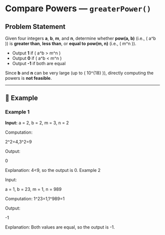# Compare Powers — `greaterPower()`

## Problem Statement
Given four integers **a**, **b**, **m**, and **n**, determine whether **pow(a, b)** (i.e., \( a^b \)) is **greater than**, **less than**, or **equal to** **pow(m, n)** (i.e., \( m^n \)).

- Output **1** if \( a^b > m^n \)  
- Output **0** if \( a^b < m^n \)  
- Output **-1** if both are equal  

Since **b** and **n** can be very large (up to \( 10^{18} \)), directly computing the powers is **not feasible**.

---

## 🧮 Example

### **Example 1**
**Input:**
a = 2, b = 2, m = 3, n = 2

Computation:

2^2=4,3^2=9

Output:

0

Explanation: 4<9, so the output is 0.
Example 2

Input:

a = 1, b = 23, m = 1, n = 989

Computation:
1^23=1,1^989=1

Output:

-1

Explanation: Both values are equal, so the output is -1.
